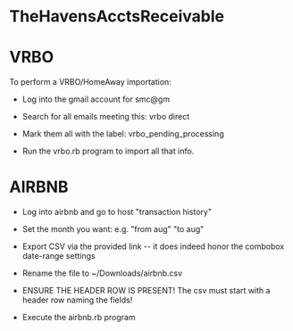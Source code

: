 # TheHavensAcctsReceivable

# VRBO

To perform a VRBO/HomeAway importation:

* Log into the gmail account for smc@gm

* Search for all emails meeting this:  vrbo direct 

* Mark them all with the label:  vrbo_pending_processing

* Run the vrbo.rb program to import all that info.


# AIRBNB

* Log into airbnb and go to host "transaction history"

* Set the month you want: e.g. "from aug" "to aug"

* Export CSV via the provided link -- it does indeed honor the combobox date-range settings

* Rename the file to ~/Downloads/airbnb.csv

* ENSURE THE HEADER ROW IS PRESENT!  The csv must start with a header row naming the fields!

* Execute the airbnb.rb program

